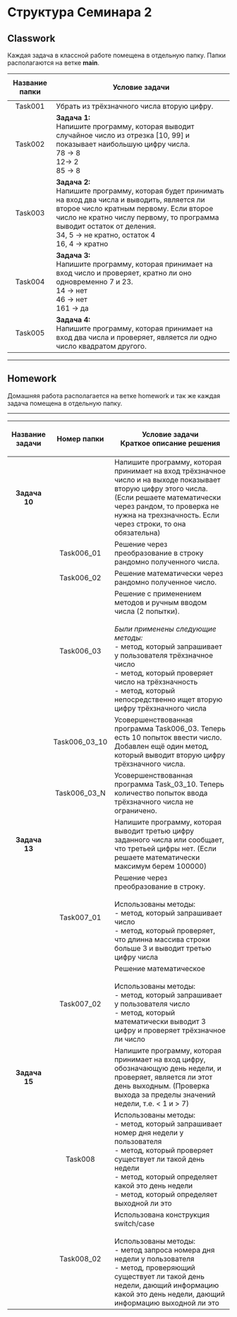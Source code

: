 # Структура Семинара 2

## Classwork

Каждая задача в классной работе помещена в отдельную папку. Папки располагаются на ветке **main**.


|**Название папки**| <p align="center">**Условие задачи**</p>|
|:-----:|:-------------------------------|
|Task001|Убрать из трёхзначного числа вторую цифру.|
|Task002|**Задача 1:**<br/>Напишите программу, которая выводит случайное число из отрезка [10, 99] и показывает наибольшую цифру числа.<br/>78 -> 8<br/>12-> 2<br/>85 -> 8|
|Task003|**Задача 2:**<br/>Напишите программу, которая будет принимать на вход два числа и выводить, является ли второе число кратным первому. Если второе число не кратно числу первому, то программа выводит остаток от деления.<br/>34, 5 -> не кратно, остаток 4<br/>16, 4  -> кратно|
|Task004|**Задача 3:**<br/>Напишите программу, которая принимает на вход число и проверяет, кратно ли оно одновременно 7 и 23.<br/>14  ->  нет<br/>46  ->  нет<br/>161 ->  да|
|Task005|**Задача 4:**<br/>Напишите программу, которая принимает на вход два числа и проверяет, является ли одно число квадратом другого.|

---

## Homework

Домашняя работа располагается на ветке homework и так же каждая задача помещена в отдельную папку.

---

|**Название задачи**|**Номер папки**|<p align="center">**Условие задачи<br/>Краткое описание решения**</p>|
|:-----:|:-:|:-------------------------------|
|**Задача 10**||Напишите программу, которая принимает на вход трёхзначное число и на выходе показывает вторую цифру этого числа. (Если решаете математически через рандом, то проверка не нужна на трехзначность. Если через строки, то она обязательна)|
||Task006_01|Решение через преобразование в строку рандомно полученного числа.|
||Task006_02|Решение математически через рандомно полученное число.|
||Task006_03|Решение с применением методов и ручным вводом числа (2 попытки).<br/><br/>*Были применены следующие методы:*<br/>- метод, который запрашивает у пользователя трёхзначное число<br/>- метод, который проверяет число на трёхзначность<br/>- метод, который непосредственно ищет вторую цифру трёхзначного числа|
||Task006_03_10|Усовершенствованная программа Task006_03. Теперь есть 10 попыток ввести число. Добавлен ещё один метод, который выводит вторую цифру трёхзначного числа.|
||Task006_03_N|Усовершенствованная программа Task_03_10. Теперь количество попыток ввода трёхзначного числа не ограничено.|
|**Задача 13**||Напишите программу, которая выводит третью цифру заданного числа или сообщает, что третьей цифры нет. (Если решаете математически максимум берем 100000)|
||Task007_01|Решение через преобразование в строку.<br/><br/>Использованы методы:<br/>- метод, который запрашивает число<br/>- метод, который проверяет, что длинна массива строки больше 3 и выводит третью цифру числа|
||Task007_02|Решение математическое<br/><br/>Использованы методы:<br/>- метод, который запрашивает у пользователя число<br/>- метод, который математически выводит 3 цифру и проверяет трёхзначное ли число|
|**Задача 15**||Напишите программу, которая принимает на вход цифру, обозначающую день недели, и проверяет, является ли этот день выходным. (Проверка выхода за пределы значений недели, т.е. < 1 и > 7)|
||Task008|Использованы методы:<br/>- метод, который запрашивает номер дня недели у пользователя<br/>- метод, который проверяет существует ли такой день недели<br/>- метод, который определяет какой это день недели<br/>- метод, который определяет выходной ли это|
||Task008_02|Использована конструкция switch/case<br/><br/>Использованы методы:<br/>- метод запроса номера дня недели у пользователя<br/>- метод, проверяющий существует ли такой день недели, дающий информацию какой это день недели, дающий информацию выходной ли это|
